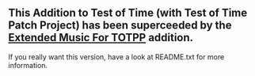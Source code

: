## This Addition to Test of Time (with Test of Time Patch Project) has been superceeded by the [Extended Music For TOTPP](https://github.com/ProfGarfield/ExtendedMusicForTOTPP) addition.

If you really want this version, have a look at README.txt for more information.

